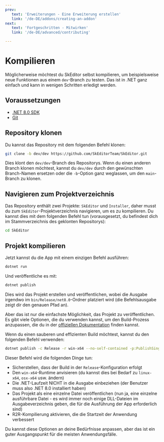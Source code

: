 ```yaml
---
prev:
   text: 'Erweiterungen - Eine Erweiterung erstellen'
   link: '/de-DE/addons/creating-an-addon'
next: 
   text: 'Fortgeschritten - Mitwirken'
   link: '/de-DE/advanced/contributing'

---
```


# Kompilieren

Möglicherweise möchtest du SkEditor selbst kompilieren, um beispielsweise neue Funktionen aus einem `dev`-Branch zu testen.
Das ist in .NET ganz einfach und kann in wenigen Schritten erledigt werden.

## Voraussetzungen

- [.NET 8.0 SDK](https://dotnet.microsoft.com/en-us/download/dotnet/8.0)
- [Git](https://git-scm.com/downloads)

## Repository klonen

Du kannst das Repository mit dem folgenden Befehl klonen:

```bash
git clone -b dev/dev https://github.com/SkEditorTeam/SkEditor.git
```

Dies klont den `dev/dev`-Branch des Repositorys. Wenn du einen anderen Branch klonen möchtest, kannst du `dev/dev` durch den gewünschten Branch-Namen ersetzen oder die `-b`-Option ganz weglassen, um den `main`-Branch zu klonen.

## Navigieren zum Projektverzeichnis

Das Repository enthält zwei Projekte: `SkEditor` und `Installer`, daher musst du zum `SkEditor`-Projektverzeichnis navigieren, um es zu kompilieren. Du kannst dies mit dem folgenden Befehl tun (vorausgesetzt, du befindest dich im Stammverzeichnis des geklonten Repositorys):

```bash
cd SkEditor
```

## Projekt kompilieren

Jetzt kannst du die App mit einem einzigen Befehl ausführen:

```bash
dotnet run
```

Und veröffentliche es mit:

```bash
dotnet publish
```

Dies wird das Projekt erstellen und veröffentlichen, wobei die Ausgabe irgendwo im `bin/Release/net8.0`-Ordner platziert wird (die Befehlsausgabe zeigt dir den genauen Pfad an).

Aber das ist nur die einfachste Möglichkeit, das Projekt zu veröffentlichen. Es gibt viele Optionen, die du verwenden kannst, um den Build-Prozess anzupassen, die du in der [offiziellen Dokumentation](https://learn.microsoft.com/en-us/dotnet/core/tools/dotnet-publish) finden kannst.

Wenn du einen sauberen und effizienten Build möchtest, kannst du den folgenden Befehl verwenden:

```bash
dotnet publish -c Release -r win-x64 --no-self-contained -p:PublishSingleFile=true -p:PublishReadyToRun=true
```

Dieser Befehl wird die folgenden Dinge tun:

- Sicherstellen, dass der Build in der `Release`-Konfiguration erfolgt
- Den `win-x64`-Runtime anvisieren (du kannst dies bei Bedarf zu `linux-x64`, `osx-x64` usw. ändern)
- Die .NET-Laufzeit NICHT in die Ausgabe einbeziehen (der Benutzer muss also .NET 8.0 installiert haben)
- Das Projekt als eine einzelne Datei veröffentlichen (nun ja, eine einzelne ausführbare Datei - es wird immer noch einige DLL-Dateien im Ausgabeverzeichnis geben, die für die Ausführung der App erforderlich sind)
- R2R-Kompilierung aktivieren, die die Startzeit der Anwendung verbessert

Du kannst diese Optionen an deine Bedürfnisse anpassen, aber das ist ein guter Ausgangspunkt für die meisten Anwendungsfälle.
